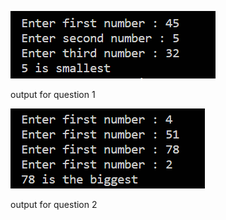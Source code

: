 <img src="Screenshot 2024-01-07 115027.png"></img>

<p>output for question 1</p>
<img src="Screenshot 2024-01-08 100822.png"></img>
<p>output for question 2</p>
